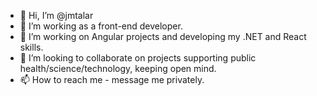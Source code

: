 - 👋 Hi, I’m @jmtalar
- 👀 I’m working as a front-end developer.
- 🌱 I’m working on Angular projects and developing my .NET and React skills.
- 💞️ I’m looking to collaborate on projects supporting public health/science/technology, keeping open mind.
- 📫 How to reach me - message me privately.

<!---
jmtalar/jmtalar is a ✨ special ✨ repository because its `README.md` (this file) appears on your GitHub profile.
You can click the Preview link to take a look at your changes.
--->
